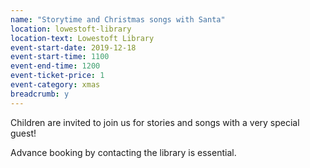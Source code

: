 ```yaml
---
name: "Storytime and Christmas songs with Santa"
location: lowestoft-library
location-text: Lowestoft Library
event-start-date: 2019-12-18
event-start-time: 1100
event-end-time: 1200
event-ticket-price: 1
event-category: xmas
breadcrumb: y
---
```


Children are invited to join us for stories and songs with a very special guest!

Advance booking by contacting the library is essential.
